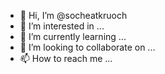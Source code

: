 - 👋 Hi, I’m @socheatkruoch
- 👀 I’m interested in ...
- 🌱 I’m currently learning ...
- 💞️ I’m looking to collaborate on ...
- 📫 How to reach me ...

<!---
socheatkruoch/socheatkruoch is a ✨ special ✨ repository because its `README.md` (this file) appears on your GitHub profile.
You can click the Preview link to take a look at your changes.
--->
